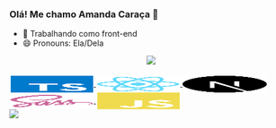 ### Olá! Me chamo Amanda Caraça 👋

- 🔭  Trabalhando como front-end
- 😄 Pronouns: Ela/Dela
<div style="padding-left: 0px; margin-left: 0; display: flex; flex-direction: row; justify-content: center; align-items: center; width: 100%;">
  <a href="https://github.com/ThiagoIturra">
  <img height="175px" src="https://github-readme-stats.vercel.app/api?username=mandfront&show_icons=true&theme=blueberry"/>
<!--   <img height="175px" src="https://github-readme-stats.vercel.app/api/top-langs/?username=mandfront&layout=donut&langs_count=7&theme=blueberry"/>  -->
</div>
 <div style="display: inline_block"><br>
  <img align="center" alt="Mand-Ts" height="30" width="150" src="https://raw.githubusercontent.com/devicons/devicon/master/icons/typescript/typescript-plain.svg">
  <img align="center" alt="Mand-React" height="30" width="150" src="https://raw.githubusercontent.com/devicons/devicon/master/icons/react/react-original.svg">
  <img align="center" alt="Mand-NextJs" height="30" width="150" src="https://raw.githubusercontent.com/devicons/devicon/master/icons/nextjs/nextjs-original.svg">
  <img align="center" alt="Mand-CSS" height="30" width="150" src="https://raw.githubusercontent.com/devicons/devicon/master/icons/sass/sass-original.svg">
  <img align="center" alt="Mand-Js" height="30" width="150" src="https://raw.githubusercontent.com/devicons/devicon/master/icons/javascript/javascript-plain.svg">
</div>

<div padding="20px">
  <a href ="mailto:amandacaraca.profissional@gmail.com"><img src="https://img.shields.io/badge/-Gmail-%23333?style=for-the-badge&logo=gmail&logoColor=white" target="_blank"></a> 
</div>

##

<!-- <div align="center">
  <a href="https://github.com/mandfront">
  <img height="180em" src="https://github-readme-stats.vercel.app/api?username=mandfront&show_icons=true&theme=dark&include_all_commits=true&count_private=true"/>
   
  <img height="180em" src="https://github-readme-stats.vercel.app/api/top-langs/?username=mandfront&layout=compact&langs_count=7&theme=dark"/>

 
</div>  -->
  
  

